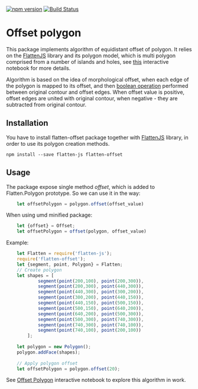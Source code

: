 [![npm version](https://badge.fury.io/js/flatten-offset.svg)](https://badge.fury.io/js/flatten-offset)
[![Build Status](https://travis-ci.org/alexbol99/flatten-offset.svg?branch=master)](https://travis-ci.org/alexbol99/flatten-offset)

# Offset polygon

This package implements algorithm of equidistant offset of polygon. It relies on the  [FlattenJS](<https://github.com/alexbol99/flatten-js>)
library and its polygon model, which is multi polygon comprised from a number of islands and holes, 
see [this](https://beta.observablehq.com/@alexbol99/flattenjs-tutorials-polygons) interactive notebook for more  details.

Algorithm is based on the idea of morphological offset, when each edge of the polygon is mapped to its offset,
and then [boolean operation](https://github.com/alexbol99/flatten-boolean-op) performed between original contour and offset edges.
When offset value is positive, offset edges are united with original contour, when negative - they are
subtracted from original contour.

## Installation

You have to install flatten-offset package together with [FlattenJS](<https://github.com/alexbol99/flatten-js>) library, in order to use its polygon creation methods.
  
    npm install --save flatten-js flatten-offset 

## Usage

The package expose single method *offset*, which is added to Flatten.Polygon prototype.
So we can use it in the way:
```javascript
    let offsetPolygon = polygon.offset(offset_value)
```
When using umd minified package:
```javascript
    let {offset} = Offset;
    let offsetPolygon = offset(polygon, offset_value)
```

Example:
```javascript
    let Flatten = require('flatten-js');
    require('flatten-offset');
    let {segment, point, Polygon} = Flatten;
    // Create polygon
    let shapes = [
            segment(point(200,100), point(200,300)),
            segment(point(200,300), point(440,300)),
            segment(point(440,300), point(300,200)),
            segment(point(300,200), point(440,150)),
            segment(point(440,150), point(500,150)),
            segment(point(500,150), point(640,200)),
            segment(point(640,200), point(500,300)),
            segment(point(500,300), point(740,300)),
            segment(point(740,300), point(740,100)),
            segment(point(740,100), point(200,100))
        ];
    
    let polygon = new Polygon();
    polygon.addFace(shapes);
    
    // Apply polygon offset
    let offsetPolygon = polygon.offset(20);
```

See [Offset Polygon](https://beta.observablehq.com/@alexbol99/offset-polygon-test/2) interactive notebook
to explore this algorithm in work.
 